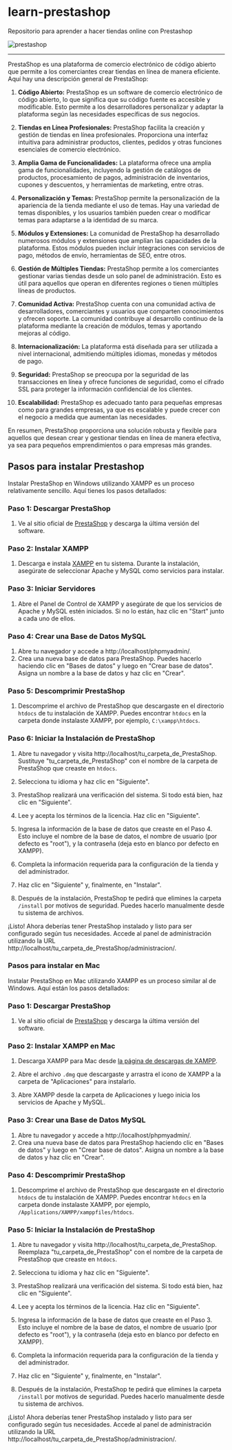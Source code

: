 # learn-prestashop
Repositorio para aprender a hacer tiendas online con Prestashop

![prestashop](https://github.com/cesarlpb/learn-prestashop/assets/25636436/a7287726-db75-4a39-8b8a-4ad27eef3a34)

---

PrestaShop es una plataforma de comercio electrónico de código abierto que permite a los comerciantes crear tiendas en línea de manera eficiente. Aquí hay una descripción general de PrestaShop:

1. **Código Abierto:** PrestaShop es un software de comercio electrónico de código abierto, lo que significa que su código fuente es accesible y modificable. Esto permite a los desarrolladores personalizar y adaptar la plataforma según las necesidades específicas de sus negocios.

2. **Tiendas en Línea Profesionales:** PrestaShop facilita la creación y gestión de tiendas en línea profesionales. Proporciona una interfaz intuitiva para administrar productos, clientes, pedidos y otras funciones esenciales de comercio electrónico.

3. **Amplia Gama de Funcionalidades:** La plataforma ofrece una amplia gama de funcionalidades, incluyendo la gestión de catálogos de productos, procesamiento de pagos, administración de inventarios, cupones y descuentos, y herramientas de marketing, entre otras.

4. **Personalización y Temas:** PrestaShop permite la personalización de la apariencia de la tienda mediante el uso de temas. Hay una variedad de temas disponibles, y los usuarios también pueden crear o modificar temas para adaptarse a la identidad de su marca.

5. **Módulos y Extensiones:** La comunidad de PrestaShop ha desarrollado numerosos módulos y extensiones que amplían las capacidades de la plataforma. Estos módulos pueden incluir integraciones con servicios de pago, métodos de envío, herramientas de SEO, entre otros.

6. **Gestión de Múltiples Tiendas:** PrestaShop permite a los comerciantes gestionar varias tiendas desde un solo panel de administración. Esto es útil para aquellos que operan en diferentes regiones o tienen múltiples líneas de productos.

7. **Comunidad Activa:** PrestaShop cuenta con una comunidad activa de desarrolladores, comerciantes y usuarios que comparten conocimientos y ofrecen soporte. La comunidad contribuye al desarrollo continuo de la plataforma mediante la creación de módulos, temas y aportando mejoras al código.

8. **Internacionalización:** La plataforma está diseñada para ser utilizada a nivel internacional, admitiendo múltiples idiomas, monedas y métodos de pago.

9. **Seguridad:** PrestaShop se preocupa por la seguridad de las transacciones en línea y ofrece funciones de seguridad, como el cifrado SSL para proteger la información confidencial de los clientes.

10. **Escalabilidad:** PrestaShop es adecuado tanto para pequeñas empresas como para grandes empresas, ya que es escalable y puede crecer con el negocio a medida que aumentan las necesidades.

En resumen, PrestaShop proporciona una solución robusta y flexible para aquellos que desean crear y gestionar tiendas en línea de manera efectiva, ya sea para pequeños emprendimientos o para empresas más grandes.

## Pasos para instalar Prestashop

Instalar PrestaShop en Windows utilizando XAMPP es un proceso relativamente sencillo. Aquí tienes los pasos detallados:

### Paso 1: Descargar PrestaShop

1. Ve al sitio oficial de [PrestaShop](https://www.prestashop.com/) y descarga la última versión del software.

### Paso 2: Instalar XAMPP

1. Descarga e instala [XAMPP](https://www.apachefriends.org/es/index.html) en tu sistema. Durante la instalación, asegúrate de seleccionar Apache y MySQL como servicios para instalar.

### Paso 3: Iniciar Servidores

1. Abre el Panel de Control de XAMPP y asegúrate de que los servicios de Apache y MySQL estén iniciados. Si no lo están, haz clic en "Start" junto a cada uno de ellos.

### Paso 4: Crear una Base de Datos MySQL

1. Abre tu navegador y accede a http://localhost/phpmyadmin/.
2. Crea una nueva base de datos para PrestaShop. Puedes hacerlo haciendo clic en "Bases de datos" y luego en "Crear base de datos". Asigna un nombre a la base de datos y haz clic en "Crear".

### Paso 5: Descomprimir PrestaShop

1. Descomprime el archivo de PrestaShop que descargaste en el directorio `htdocs` de tu instalación de XAMPP. Puedes encontrar `htdocs` en la carpeta donde instalaste XAMPP, por ejemplo, `C:\xampp\htdocs`.

### Paso 6: Iniciar la Instalación de PrestaShop

1. Abre tu navegador y visita http://localhost/tu_carpeta_de_PrestaShop. Sustituye "tu_carpeta_de_PrestaShop" con el nombre de la carpeta de PrestaShop que creaste en `htdocs`.

2. Selecciona tu idioma y haz clic en "Siguiente".

3. PrestaShop realizará una verificación del sistema. Si todo está bien, haz clic en "Siguiente".

4. Lee y acepta los términos de la licencia. Haz clic en "Siguiente".

5. Ingresa la información de la base de datos que creaste en el Paso 4. Esto incluye el nombre de la base de datos, el nombre de usuario (por defecto es "root"), y la contraseña (deja esto en blanco por defecto en XAMPP).

6. Completa la información requerida para la configuración de la tienda y del administrador.

7. Haz clic en "Siguiente" y, finalmente, en "Instalar".

8. Después de la instalación, PrestaShop te pedirá que elimines la carpeta `/install` por motivos de seguridad. Puedes hacerlo manualmente desde tu sistema de archivos.

¡Listo! Ahora deberías tener PrestaShop instalado y listo para ser configurado según tus necesidades. Accede al panel de administración utilizando la URL http://localhost/tu_carpeta_de_PrestaShop/administracion/.

### Pasos para instalar en Mac

Instalar PrestaShop en Mac utilizando XAMPP es un proceso similar al de Windows. Aquí están los pasos detallados:

### Paso 1: Descargar PrestaShop

1. Ve al sitio oficial de [PrestaShop](https://www.prestashop.com/) y descarga la última versión del software.

### Paso 2: Instalar XAMPP en Mac

1. Descarga XAMPP para Mac desde [la página de descargas de XAMPP](https://www.apachefriends.org/es/download.html).

2. Abre el archivo `.dmg` que descargaste y arrastra el icono de XAMPP a la carpeta de "Aplicaciones" para instalarlo.

3. Abre XAMPP desde la carpeta de Aplicaciones y luego inicia los servicios de Apache y MySQL.

### Paso 3: Crear una Base de Datos MySQL

1. Abre tu navegador y accede a http://localhost/phpmyadmin/.
2. Crea una nueva base de datos para PrestaShop haciendo clic en "Bases de datos" y luego en "Crear base de datos". Asigna un nombre a la base de datos y haz clic en "Crear".

### Paso 4: Descomprimir PrestaShop

1. Descomprime el archivo de PrestaShop que descargaste en el directorio `htdocs` de tu instalación de XAMPP. Puedes encontrar `htdocs` en la carpeta donde instalaste XAMPP, por ejemplo, `/Applications/XAMPP/xamppfiles/htdocs`.

### Paso 5: Iniciar la Instalación de PrestaShop

1. Abre tu navegador y visita http://localhost/tu_carpeta_de_PrestaShop. Reemplaza "tu_carpeta_de_PrestaShop" con el nombre de la carpeta de PrestaShop que creaste en `htdocs`.

2. Selecciona tu idioma y haz clic en "Siguiente".

3. PrestaShop realizará una verificación del sistema. Si todo está bien, haz clic en "Siguiente".

4. Lee y acepta los términos de la licencia. Haz clic en "Siguiente".

5. Ingresa la información de la base de datos que creaste en el Paso 3. Esto incluye el nombre de la base de datos, el nombre de usuario (por defecto es "root"), y la contraseña (deja esto en blanco por defecto en XAMPP).

6. Completa la información requerida para la configuración de la tienda y del administrador.

7. Haz clic en "Siguiente" y, finalmente, en "Instalar".

8. Después de la instalación, PrestaShop te pedirá que elimines la carpeta `/install` por motivos de seguridad. Puedes hacerlo manualmente desde tu sistema de archivos.

¡Listo! Ahora deberías tener PrestaShop instalado y listo para ser configurado según tus necesidades. Accede al panel de administración utilizando la URL http://localhost/tu_carpeta_de_PrestaShop/administracion/.
